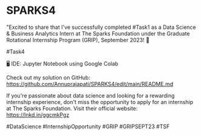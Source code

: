 # SPARKS4

"Excited to share that I've successfully completed #Task1 as a Data Science & Business Analytics Intern at The Sparks Foundation under the Graduate Rotational Internship Program (GRIP), September 2023! 🚀

#Task4

🖥 IDE: Jupyter Notebook using Google Colab

Check out my solution on GitHub: https://github.com/Annuprajapati/SPARKS4/edit/main/README.md



If you're passionate about data science and looking for a rewarding internship experience, don't miss the opportunity to apply for an internship at The Sparks Foundation.
Visit their official website: https://lnkd.in/ggcmkPgz

#DataScience #InternshipOpportunity #GRIP #GRIPSEPT23 #TSF
